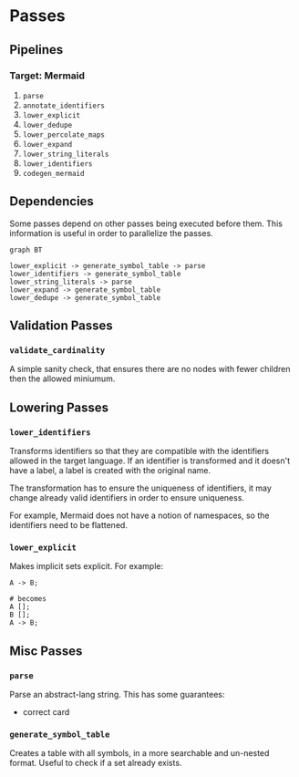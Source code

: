 # Passes

## Pipelines

### Target: Mermaid

1. `parse`
1. `annotate_identifiers`
1. `lower_explicit`
1. `lower_dedupe`
1. `lower_percolate_maps`
1. `lower_expand`
1. `lower_string_literals`
1. `lower_identifiers`
1. `codegen_mermaid`

## Dependencies

Some passes depend on other passes being executed before them. This information is useful in order to parallelize the passes.

```mermaid
graph BT

lower_explicit -> generate_symbol_table -> parse
lower_identifiers -> generate_symbol_table
lower_string_literals -> parse
lower_expand -> generate_symbol_table
lower_dedupe -> generate_symbol_table
```

## Validation Passes

### `validate_cardinality`

A simple sanity check, that ensures there are no nodes with fewer children then the allowed miniumum.

## Lowering Passes

### `lower_identifiers`

Transforms identifiers so that they are compatible with the identifiers allowed in the target language.
If an identifier is transformed and it doesn't have a label, a label is created with the original name.

The transformation has to ensure the uniqueness of identifiers, it may change already valid identifiers in order to
ensure uniqueness.

For example, Mermaid does not have a notion of namespaces, so the identifiers
need to be flattened.

### `lower_explicit`

Makes implicit sets explicit. For example:

```
A -> B;

# becomes
A [];
B [];
A -> B;
```

## Misc Passes

### `parse`

Parse an abstract-lang string. This has some guarantees:
- correct card

### `generate_symbol_table`

Creates a table with all symbols, in a more searchable and un-nested format. Useful to check if a set already exists.
